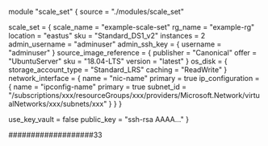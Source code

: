 module "scale_set" {
  source = "./modules/scale_set"

  scale_set = {
    scale_name   = "example-scale-set"
    rg_name      = "example-rg"
    location     = "eastus"
    sku          = "Standard_DS1_v2"
    instances    = 2
    admin_username = "adminuser"
    admin_ssh_key = {
      username   = "adminuser"
    }
    source_image_reference = {
      publisher = "Canonical"
      offer     = "UbuntuServer"
      sku       = "18.04-LTS"
      version   = "latest"
    }
    os_disk = {
      storage_account_type = "Standard_LRS"
      caching              = "ReadWrite"
    }
    network_interface = {
      name    = "nic-name"
      primary = true
      ip_configuration = {
        name      = "ipconfig-name"
        primary   = true
        subnet_id = "/subscriptions/xxx/resourceGroups/xxx/providers/Microsoft.Network/virtualNetworks/xxx/subnets/xxx"
      }
    }
  }

  use_key_vault = false
  public_key    = "ssh-rsa AAAA..."
}

###################33 

